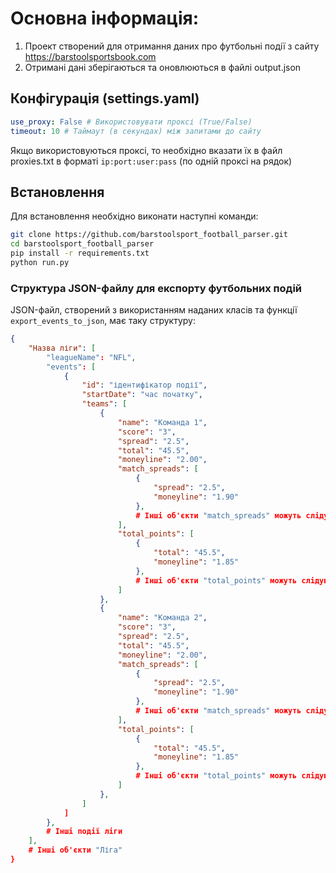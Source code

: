 # Основна інформація:

1. Проект створений для отримання даних про футбольні події з сайту https://barstoolsportsbook.com
2. Отримані дані зберігаються та оновлюються в файлі output.json



## Конфігурація (settings.yaml)

```yaml
use_proxy: False # Використовувати проксі (True/False)
timeout: 10 # Таймаут (в секундах) між запитами до сайту
```
Якщо використовуються проксі, то необхідно вказати їх в файл proxies.txt в форматі `ip:port:user:pass` (по одній проксі на рядок)


## Встановлення

Для встановлення необхідно виконати наступні команди:

```bash
git clone https://github.com/barstoolsport_football_parser.git
cd barstoolsport_football_parser
pip install -r requirements.txt
python run.py
```




### Структура JSON-файлу для експорту футбольних подій

JSON-файл, створений з використанням наданих класів та функції `export_events_to_json`, має таку структуру:

```json
{
    "Назва ліги": [
        "leagueName": "NFL",
        "events": [
            {
                "id": "ідентифікатор події",
                "startDate": "час початку",
                "teams": [
                    {
                        "name": "Команда 1",
                        "score": "3",
                        "spread": "2.5",
                        "total": "45.5",
                        "moneyline": "2.00",
                        "match_spreads": [
                            {
                                "spread": "2.5",
                                "moneyline": "1.90"
                            },
                            # Інші об'єкти "match_spreads" можуть слідувати тут
                        ],
                        "total_points": [
                            {
                                "total": "45.5",
                                "moneyline": "1.85"
                            },
                            # Інші об'єкти "total_points" можуть слідувати тут
                        ]
                    },
                    {
                        "name": "Команда 2",
                        "score": "3",
                        "spread": "2.5",
                        "total": "45.5",
                        "moneyline": "2.00",
                        "match_spreads": [
                            {
                                "spread": "2.5",
                                "moneyline": "1.90"
                            },
                            # Інші об'єкти "match_spreads" можуть слідувати тут
                        ],
                        "total_points": [
                            {
                                "total": "45.5",
                                "moneyline": "1.85"
                            },
                            # Інші об'єкти "total_points" можуть слідувати тут
                        ]
                    },
                ]
            ]
        },
        # Інші події ліги
    ],
    # Інші об'єкти "Ліга"
}

